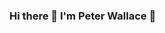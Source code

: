 ### Hi there 👋 I'm Peter Wallace 👋

<!--
**cicada-1/cicada-1** is a ✨ _special_ ✨ repository because its `README.md` (this file) appears on your GitHub profile.

![](https://komarev.com/ghpvc/?username=cicada-1&color=blueviolet&style=flat-square)

- 🔭 I’m currently working on refining PitStop
- 🌱 I’m currently learning React
- ⚡ Fun fact: Rubocop can automatically fix errors that are "autocorrectable".

